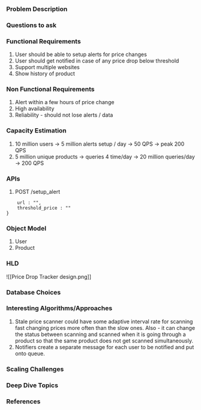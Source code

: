 ### Problem Description


### Questions to ask


### Functional Requirements
1. User should be able to setup alerts for price changes 
2. User should get notified in case of any price drop below threshold
3. Support multiple websites 
4. Show history of product

### Non Functional Requirements
1. Alert within a few hours of price change 
2. High availability 
3. Reliability - should not lose alerts / data 

### Capacity Estimation
1. 10 million users -> 5 million alerts setup / day -> 50 QPS -> peak 200 QPS
2. 5 million unique products -> queries 4 time/day -> 20 million queries/day -> 200 QPS

### APIs
1. POST /setup_alert
```{
	url : "",
	threshold_price : ""
}
```

### Object Model
1. User
2. Product

### HLD
![[Price Drop Tracker design.png]]

### Database Choices


### Interesting Algorithms/Approaches
1. Stale price scanner could have some adaptive interval rate for scanning fast changing prices more often than the slow ones. Also - it can change the status between scanning and scanned when it is going through a product so that the same product does not get scanned simultaneously. 
2. Notifiers create a separate message for each user to be notified and put onto queue. 

### Scaling Challenges


### Deep Dive Topics


### References